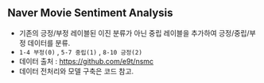 ﻿## Naver Movie Sentiment Analysis
* 기존의 긍정/부정 레이블된 이진 분류가 아닌 중립 레이블을 추가하여 긍정/중립/부정 데이터를 분류.
* `1-4 부정(0)` , `5-7 중립(1)` , `8-10 긍정(2)`
* 데이터 출처 : https://github.com/e9t/nsmc 
* 데이터 전처리와 모델 구축은 코드 참고.
